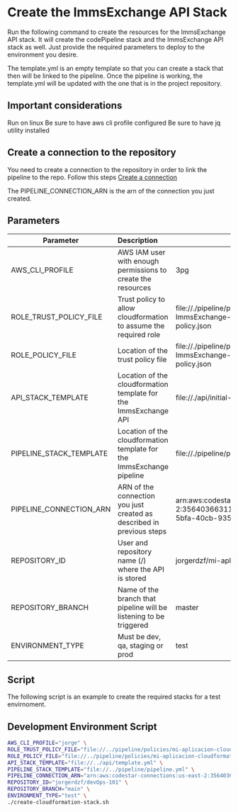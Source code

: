 # Create the ImmsExchange API Stack

Run the following command to create the resources for the ImmsExchange API stack. 
It will create the codePipeline stack and the ImmsExchange API stack as well. 
Just provide the required parameters to deploy to the environment you desire.

The template.yml is an empty template so that you can create a stack that then will be linked to the pipeline. 
Once the pipeline is working, the template.yml will be updated with the one that is in the project repository.

## Important considerations

Run on linux
Be sure to have aws cli profile configured
Be sure to have jq utility installed

## Create a connection to the repository

You need to create a connection to the repository in order to link the pipeline to the repo.
Follow this steps [Create a connection](https://docs.aws.amazon.com/dtconsole/latest/userguide/connections-create.html)

The PIPELINE_CONNECTION_ARN is the arn of the connection you just created.

## Parameters

| Parameter               | Description                                                                     | Example                                                                                             |
| ----------------------- | :------------------------------------------------------------------------------ | --------------------------------------------------------------------------------------------------- |
| AWS_CLI_PROFILE         | AWS IAM user with enough permissions to create the resources                    | 3pg                                                                                        |
| ROLE_TRUST_POLICY_FILE  | Trust policy to allow cloudformation to assume the required role                | file://./pipeline/policies/stc-ImmsExchange-cloudformation-trust-policy.json                               |
| ROLE_POLICY_FILE        | Location of the trust policy file                                               | file://./pipeline/policies/stc-ImmsExchange-cloudformation-policy.json                                     |
| API_STACK_TEMPLATE      | Location of the cloudformation template for the ImmsExchange API                | file://./api/initial-template.yml                                                                   |
| PIPELINE_STACK_TEMPLATE | Location of the cloudformation template for the ImmsExchange pipeline           | file://./pipeline/pipeline.yml                                                                      |
| PIPELINE_CONNECTION_ARN | ARN of the connection you just created as described in previous steps           | arn:aws:codestar-connections:us-east-2:356403663115:connection/68c0ec37-5bfa-40cb-935a-9e731b1faa61 |
| REPOSITORY_ID           | User and repository name (<user>/<repository>) where the API is stored			| jorgerdzf/mi-aplicacion                                                                                 |
| REPOSITORY_BRANCH       | Name of the branch that pipeline will be listening to be triggered              | master                                                                                                 |
| ENVIRONMENT_TYPE        | Must be dev, qa, staging or prod                                                | test                                                                                                 |

## Script

The following script is an example to create the required stacks for a test envirnoment.

## Development Environment Script

```bash
AWS_CLI_PROFILE="jorge" \
ROLE_TRUST_POLICY_FILE="file://../pipeline/policies/mi-aplicacion-cloudformation-trust-policy.json" \
ROLE_POLICY_FILE="file://../pipeline/policies/mi-aplicacion-cloudformation-policy.json" \
API_STACK_TEMPLATE="file://../api/template.yml" \
PIPELINE_STACK_TEMPLATE="file://../pipeline/pipeline.yml" \
PIPELINE_CONNECTION_ARN="arn:aws:codestar-connections:us-east-2:356403663115:connection/68c0ec37-5bfa-40cb-935a-9e731b1faa61" \
REPOSITORY_ID="jorgerdzf/devOps-101" \
REPOSITORY_BRANCH="main" \
ENVIRONMENT_TYPE="test" \
./create-cloudformation-stack.sh
```
